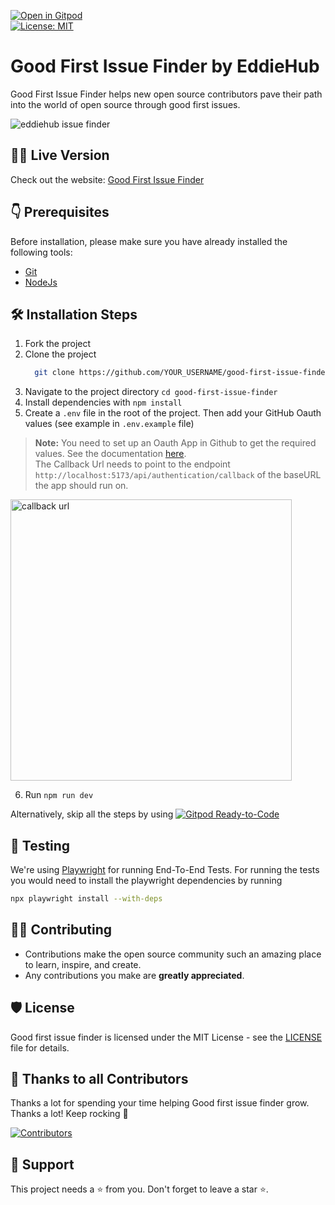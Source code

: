 [![Open in Gitpod](https://gitpod.io/button/open-in-gitpod.svg)](https://gitpod.io/#https://github.com/EddieHubCommunity/good-first-issue-finder)\
[![License: MIT](https://img.shields.io/badge/License-MIT-yellow.svg)](https://github.com/EddieHubCommunity/good-first-issue-finder/blob/main/LICENSE)

# Good First Issue Finder by EddieHub


Good First Issue Finder helps new open source contributors pave their path into the world of open source through good first issues.

![eddiehub issue finder](https://user-images.githubusercontent.com/64529217/177034601-fe8dffce-cfac-4f61-889b-e3fe1ab7497d.png)

<!-- (Can be only done after merged 😅)
## Example using Gitpod, ephemeral dev environment in the cloud (free)

![Gitpod GIF with progress bar](https://user-images.githubusercontent.com/46727048/146048451-ed4ff31a-c178-4713-a9e0-95118be742dc.gif)
-->

## 👨‍💻 Live Version

Check out the website: [Good First Issue Finder](https://finder.eddiehub.io)

## 👇 Prerequisites

Before installation, please make sure you have already installed the following tools:

- [Git](https://git-scm.com/downloads)
- [NodeJs](https://nodejs.org/en/download/)

## 🛠️ Installation Steps

1. Fork the project
2. Clone the project
   ```bash
     git clone https://github.com/YOUR_USERNAME/good-first-issue-finder.git
   ```
3. Navigate to the project directory `cd good-first-issue-finder`
4. Install dependencies with `npm install`
5. Create a `.env` file in the root of the project. Then add your GitHub Oauth values (see example in `.env.example` file)

> **Note:** You need to set up an Oauth App in Github to get the required values. See the documentation [here](https://docs.github.com/en/developers/apps/building-oauth-apps/creating-an-oauth-app).  
> The Callback Url needs to point to the endpoint `http://localhost:5173/api/authentication/callback` of the baseURL the app should run on.

<img width=450 alt="callback url" src="https://user-images.githubusercontent.com/75534912/191059977-48962f25-4a83-4564-9a17-019ab0783a40.jpg" />

6. Run `npm run dev`

Alternatively, skip all the steps by using [![Gitpod Ready-to-Code](https://img.shields.io/badge/Gitpod-Ready--to--Code-blue?logo=gitpod)](https://gitpod.io/#https://github.com/EddieHubCommunity/good-first-issue-finder)

## 🧪 Testing

We're using [Playwright](https://playwright.dev/) for running End-To-End Tests.
For running the tests you would need to install the playwright dependencies by running

```bash
npx playwright install --with-deps
```

## 👨‍💻 Contributing

- Contributions make the open source community such an amazing place to learn, inspire, and create.
- Any contributions you make are **greatly appreciated**.
<!-- Don't yet have guide, uncomment when we have refer https://github.com/EddieHubCommunity/good-first-issue-finder/issues/79
- Check out our [contribution guidelines](/CONTRIBUTING.md) for more information.
  -->

## 🛡️ License

Good first issue finder is licensed under the MIT License - see the [LICENSE](LICENSE) file for details.

## 💪 Thanks to all Contributors

Thanks a lot for spending your time helping Good first issue finder grow. Thanks a lot! Keep rocking 🍻

[![Contributors](https://contrib.rocks/image?repo=EddieHubCommunity/good-first-issue-finder)](https://github.com/EddieHubCommunity/good-first-issue-finder/graphs/contributors)

## 🙏 Support

This project needs a ⭐️ from you. Don't forget to leave a star ⭐️.
